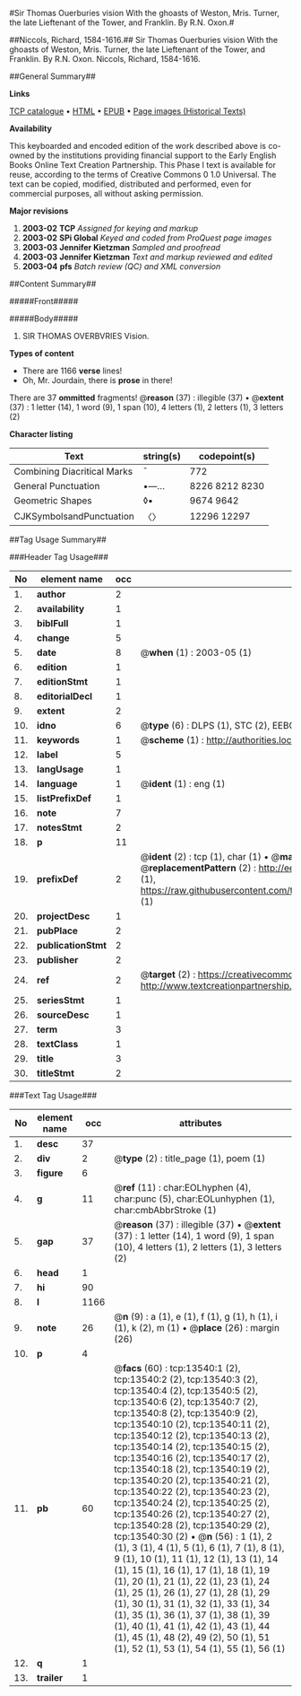 #Sir Thomas Ouerburies vision With the ghoasts of Weston, Mris. Turner, the late Lieftenant of the Tower, and Franklin. By R.N. Oxon.#

##Niccols, Richard, 1584-1616.##
Sir Thomas Ouerburies vision With the ghoasts of Weston, Mris. Turner, the late Lieftenant of the Tower, and Franklin. By R.N. Oxon.
Niccols, Richard, 1584-1616.

##General Summary##

**Links**

[TCP catalogue](http://www.ota.ox.ac.uk/tcp/)  • 
[HTML](http://tei.it.ox.ac.uk/tcp/Texts-HTML/free/A08/A08186.html)  • 
[EPUB](http://tei.it.ox.ac.uk/tcp/Texts-EPUB/free/A08/A08186.epub) • 
[Page images (Historical Texts)](https://data.historicaltexts.jisc.ac.uk/view?pubId=eebo-99848446e&pageId=eebo-99848446e-13540-1)

**Availability**

This keyboarded and encoded edition of the
	       work described above is co-owned by the institutions
	       providing financial support to the Early English Books
	       Online Text Creation Partnership. This Phase I text is
	       available for reuse, according to the terms of Creative
	       Commons 0 1.0 Universal. The text can be copied,
	       modified, distributed and performed, even for
	       commercial purposes, all without asking permission.

**Major revisions**

1. __2003-02__ __TCP__ *Assigned for keying and markup*
1. __2003-02__ __SPi Global__ *Keyed and coded from ProQuest page images*
1. __2003-03__ __Jennifer Kietzman__ *Sampled and proofread*
1. __2003-03__ __Jennifer Kietzman__ *Text and markup reviewed and edited*
1. __2003-04__ __pfs__ *Batch review (QC) and XML conversion*

##Content Summary##

#####Front#####

#####Body#####

1. SIR THOMAS OVERBVRIES Vision.

**Types of content**

  * There are 1166 **verse** lines!
  * Oh, Mr. Jourdain, there is **prose** in there!

There are 37 **ommitted** fragments! 
 @__reason__ (37) : illegible (37)  •  @__extent__ (37) : 1 letter (14), 1 word (9), 1 span (10), 4 letters (1), 2 letters (1), 3 letters (2)

**Character listing**


|Text|string(s)|codepoint(s)|
|---|---|---|
|Combining             Diacritical Marks|̄|772|
|General Punctuation|•—…|8226 8212 8230|
|Geometric Shapes|◊▪|9674 9642|
|CJKSymbolsandPunctuation|〈〉|12296 12297|

##Tag Usage Summary##

###Header Tag Usage###

|No|element name|occ|attributes|
|---|---|---|---|
|1.|__author__|2||
|2.|__availability__|1||
|3.|__biblFull__|1||
|4.|__change__|5||
|5.|__date__|8| @__when__ (1) : 2003-05 (1)|
|6.|__edition__|1||
|7.|__editionStmt__|1||
|8.|__editorialDecl__|1||
|9.|__extent__|2||
|10.|__idno__|6| @__type__ (6) : DLPS (1), STC (2), EEBO-CITATION (1), PROQUEST (1), VID (1)|
|11.|__keywords__|1| @__scheme__ (1) : http://authorities.loc.gov/ (1)|
|12.|__label__|5||
|13.|__langUsage__|1||
|14.|__language__|1| @__ident__ (1) : eng (1)|
|15.|__listPrefixDef__|1||
|16.|__note__|7||
|17.|__notesStmt__|2||
|18.|__p__|11||
|19.|__prefixDef__|2| @__ident__ (2) : tcp (1), char (1)  •  @__matchPattern__ (2) : ([0-9\-]+):([0-9IVX]+) (1), (.+) (1)  •  @__replacementPattern__ (2) : http://eebo.chadwyck.com/downloadtiff?vid=$1&page=$2 (1), https://raw.githubusercontent.com/textcreationpartnership/Texts/master/tcpchars.xml#$1 (1)|
|20.|__projectDesc__|1||
|21.|__pubPlace__|2||
|22.|__publicationStmt__|2||
|23.|__publisher__|2||
|24.|__ref__|2| @__target__ (2) : https://creativecommons.org/publicdomain/zero/1.0/ (1), http://www.textcreationpartnership.org/docs/. (1)|
|25.|__seriesStmt__|1||
|26.|__sourceDesc__|1||
|27.|__term__|3||
|28.|__textClass__|1||
|29.|__title__|3||
|30.|__titleStmt__|2||


###Text Tag Usage###

|No|element name|occ|attributes|
|---|---|---|---|
|1.|__desc__|37||
|2.|__div__|2| @__type__ (2) : title_page (1), poem (1)|
|3.|__figure__|6||
|4.|__g__|11| @__ref__ (11) : char:EOLhyphen (4), char:punc (5), char:EOLunhyphen (1), char:cmbAbbrStroke (1)|
|5.|__gap__|37| @__reason__ (37) : illegible (37)  •  @__extent__ (37) : 1 letter (14), 1 word (9), 1 span (10), 4 letters (1), 2 letters (1), 3 letters (2)|
|6.|__head__|1||
|7.|__hi__|90||
|8.|__l__|1166||
|9.|__note__|26| @__n__ (9) : a (1), e (1), f (1), g (1), h (1), i (1), k (2), m (1)  •  @__place__ (26) : margin (26)|
|10.|__p__|4||
|11.|__pb__|60| @__facs__ (60) : tcp:13540:1 (2), tcp:13540:2 (2), tcp:13540:3 (2), tcp:13540:4 (2), tcp:13540:5 (2), tcp:13540:6 (2), tcp:13540:7 (2), tcp:13540:8 (2), tcp:13540:9 (2), tcp:13540:10 (2), tcp:13540:11 (2), tcp:13540:12 (2), tcp:13540:13 (2), tcp:13540:14 (2), tcp:13540:15 (2), tcp:13540:16 (2), tcp:13540:17 (2), tcp:13540:18 (2), tcp:13540:19 (2), tcp:13540:20 (2), tcp:13540:21 (2), tcp:13540:22 (2), tcp:13540:23 (2), tcp:13540:24 (2), tcp:13540:25 (2), tcp:13540:26 (2), tcp:13540:27 (2), tcp:13540:28 (2), tcp:13540:29 (2), tcp:13540:30 (2)  •  @__n__ (56) : 1 (1), 2 (1), 3 (1), 4 (1), 5 (1), 6 (1), 7 (1), 8 (1), 9 (1), 10 (1), 11 (1), 12 (1), 13 (1), 14 (1), 15 (1), 16 (1), 17 (1), 18 (1), 19 (1), 20 (1), 21 (1), 22 (1), 23 (1), 24 (1), 25 (1), 26 (1), 27 (1), 28 (1), 29 (1), 30 (1), 31 (1), 32 (1), 33 (1), 34 (1), 35 (1), 36 (1), 37 (1), 38 (1), 39 (1), 40 (1), 41 (1), 42 (1), 43 (1), 44 (1), 45 (1), 48 (2), 49 (2), 50 (1), 51 (1), 52 (1), 53 (1), 54 (1), 55 (1), 56 (1)|
|12.|__q__|1||
|13.|__trailer__|1||

